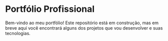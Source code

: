# Portfólio Profissional

Bem-vindo ao meu portfólio! Este repositório está em construção, mas em breve aqui você encontrará alguns dos projetos que vou desenvolver e suas tecnologias.
